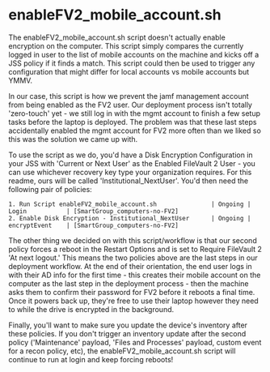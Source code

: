 # enableFV2_mobile_account.sh

The enableFV2_mobile_account.sh script doesn't actually enable encryption on the computer. This script simply compares the currently logged in user to the list of mobile accounts on the machine and kicks off a JSS policy if it finds a match. This script could then be used to trigger any configuration that might differ for local accounts vs mobile accounts but YMMV.

In our case, this script is how we prevent the jamf management account from being enabled as the FV2 user. Our deployment process isn't totally 'zero-touch' yet - we still log in with the mgmt account to finish a few setup tasks before the laptop is deployed. The problem was that these last steps accidentally enabled the mgmt account for FV2 more often than we liked so this was the solution we came up with. 

To use the script as we do, you'd have a Disk Encryption Configuration in your JSS with 'Current or Next User' as the Enabled FileVault 2 User - you can use whichever recovery key type your organization requires. For this readme, ours will be called 'Institutional_NextUser'. You'd then need the following pair of policies:

	1. Run Script enableFV2_mobile_account.sh 				| Ongoing | Login 			| [SmartGroup_computers-no-FV2]
	2. Enable Disk Encryption - Institutional_NextUser		| Ongoing | encryptEvent	| [SmartGroup_computers-no-FV2]
	
The other thing we decided on with this script/workflow is that our second policy forces a reboot in the Restart Options and is set to Require FileVault 2 'At next logout.' This means the two policies above are the last steps in our deployment workflow. At the end of their orientation, the end user logs in with their AD info for the first time - this creates their mobile account on the computer as the last step in the deployment process - then the machine asks them to confirm their password for FV2 before it reboots a final time. Once it powers back up, they're free to use their laptop however they need to while the drive is encrypted in the background.

Finally, you'll want to make sure you update the device's inventory after these policies. If you don't trigger an inventory update after the second policy ('Maintenance' payload, 'Files and Processes' payload, custom event for a recon policy, etc), the enableFV2_mobile_account.sh script will continue to run at login and keep forcing reboots!
